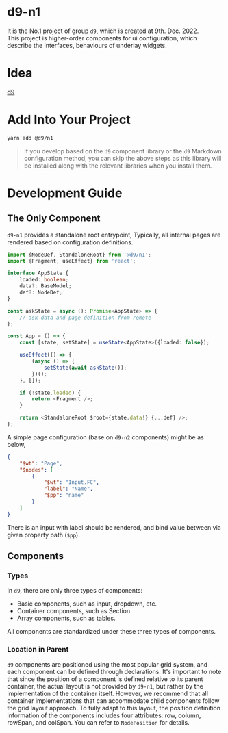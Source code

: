 # d9-n1

It is the No.1 project of group `d9`, which is created at 9th. Dec. 2022.  
This project is higher-order components for ui configuration, which describe the interfaces, behaviours of underlay widgets.

# Idea

[d9](https://github.com/InsureMO/rainbow-d9/blob/main/README.md)

# Add Into Your Project

```bash
yarn add @d9/n1
```

> If you develop based on the `d9` component library or the `d9` Markdown configuration method, you can skip the above steps as this library
> will be installed along with the relevant libraries when you install them.

# Development Guide

## The Only Component

`d9-n1` provides a standalone root entrypoint, Typically, all internal pages are rendered based on configuration definitions.

```typescript jsx
import {NodeDef, StandaloneRoot} from '@d9/n1';
import {Fragment, useEffect} from 'react';

interface AppState {
	loaded: boolean;
	data?: BaseModel;
	def?: NodeDef;
}

const askState = async (): Promise<AppState> => {
	// ask data and page definition from remote
};

const App = () => {
	const [state, setState] = useState<AppState>({loaded: false});

	useEffect(() => {
		(async () => {
			setState(await askState());
		})();
	}, []);

	if (!state.loaded) {
		return <Fragment />;
	}

	return <StandaloneRoot $root={state.data!} {...def} />;
};
```

A simple page configuration (base on `d9-n2` components) might be as below,

```json
{
	"$wt": "Page",
	"$nodes": [
		{
			"$wt": "Input.FC",
			"label": "Name",
			"$pp": "name"
		}
	]
}
```

There is an input with label should be rendered, and bind value between via given property path (`$pp`).

## Components

### Types

In `d9`, there are only three types of components:

- Basic components, such as input, dropdown, etc.
- Container components, such as Section.
- Array components, such as tables.

All components are standardized under these three types of components.

### Location in Parent

`d9` components are positioned using the most popular grid system, and each component can be defined through declarations. It's important to
note that since the position of a component is defined relative to its parent container, the actual layout is not provided by `d9-n1`, but
rather by the implementation of the container itself. However, we recommend that all container implementations that can accommodate child
components follow the grid layout approach. To fully adapt to this layout, the position definition information of the components includes
four attributes: row, column, rowSpan, and colSpan. You can refer to `NodePosition` for details.
